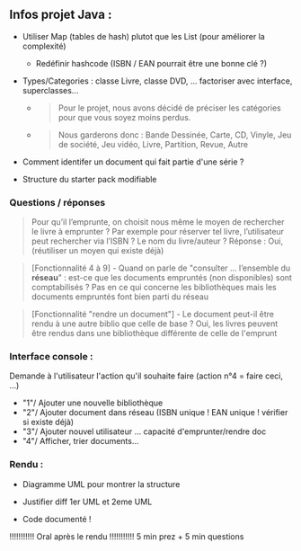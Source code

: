 ## Infos projet Java :

- Utiliser Map (tables de hash) plutot que les List (pour améliorer la complexité)
	- Redéfinir hashcode (ISBN / EAN pourrait être une bonne clé ?)

- Types/Categories : classe Livre, classe DVD, ... factoriser avec interface, superclasses...
	- > Pour le projet, nous avons décidé de préciser les catégories pour que vous soyez moins perdus.
	- > Nous garderons donc : Bande Dessinée, Carte, CD, Vinyle, Jeu de société, Jeu vidéo, Livre, Partition, Revue, Autre

- Comment identifer un document qui fait partie d'une série ?

- Structure du starter pack modifiable

### Questions / réponses

> Pour qu’il l’emprunte, on choisit nous même le moyen de rechercher le livre à emprunter ?
> Par exemple pour réserver tel livre, l’utilisateur peut rechercher via l’ISBN ? Le nom du livre/auteur ?
Réponse : Oui, (réutiliser un moyen qui existe déjà)

> [Fonctionnalité 4 à 9] - Quand on parle de "consulter ... l’ensemble du **réseau**" : est-ce que les documents empruntés (non disponibles) sont comptabilisés ?
Pas en ce qui concerne les bibliothèques mais les documents empruntés font bien parti du réseau

> [Fonctionnalité "rendre un document"] - Le document peut-il être rendu à une autre biblio que celle de base ?
Oui, les livres peuvent être rendus dans une bibliothèque différente de celle de l'emprunt 



### Interface console :
Demande à l'utilisateur l'action qu'il souhaite faire (action n°4 = faire ceci, ...)
- "1"/ Ajouter une nouvelle bibliothèque
- "2"/ Ajouter document dans réseau (ISBN unique ! EAN unique ! vérifier si existe déjà)
- "3"/ Ajouter nouvel utilisateur ... capacité d'emprunter/rendre doc
- "4"/ Afficher, trier documents...


### Rendu :
- Diagramme UML pour montrer la structure

- Justifier diff 1er UML et 2eme UML

- Code documenté !

!!!!!!!!!!! Oral après le rendu !!!!!!!!!!!
5 min prez + 5 min questions
